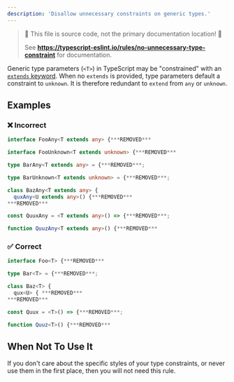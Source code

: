```yaml
---
description: 'Disallow unnecessary constraints on generic types.'
---
```


> 🛑 This file is source code, not the primary documentation location! 🛑
>
> See **https://typescript-eslint.io/rules/no-unnecessary-type-constraint** for documentation.

Generic type parameters (`<T>`) in TypeScript may be "constrained" with an [`extends` keyword](https://www.typescriptlang.org/docs/handbook/generics.html#generic-constraints).
When no `extends` is provided, type parameters default a constraint to `unknown`.
It is therefore redundant to `extend` from `any` or `unknown`.

## Examples

<!--tabs-->

### ❌ Incorrect

```ts
interface FooAny<T extends any> {***REMOVED***

interface FooUnknown<T extends unknown> {***REMOVED***

type BarAny<T extends any> = {***REMOVED***;

type BarUnknown<T extends unknown> = {***REMOVED***;

class BazAny<T extends any> {
  quxAny<U extends any>() {***REMOVED***
***REMOVED***

const QuuxAny = <T extends any>() => {***REMOVED***;

function QuuzAny<T extends any>() {***REMOVED***
```

### ✅ Correct

```ts
interface Foo<T> {***REMOVED***

type Bar<T> = {***REMOVED***;

class Baz<T> {
  qux<U> { ***REMOVED***
***REMOVED***

const Quux = <T>() => {***REMOVED***;

function Quuz<T>() {***REMOVED***
```

## When Not To Use It

If you don't care about the specific styles of your type constraints, or never use them in the first place, then you will not need this rule.
